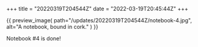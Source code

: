 +++
title = "20220319T204544Z"
date  = "2022-03-19T20:45:44Z"
+++

{{
    preview_image(
        path="/updates/20220319T204544Z/notebook-4.jpg",
        alt="A notebook, bound in cork."
    )
}}

Notebook #4 is done!
